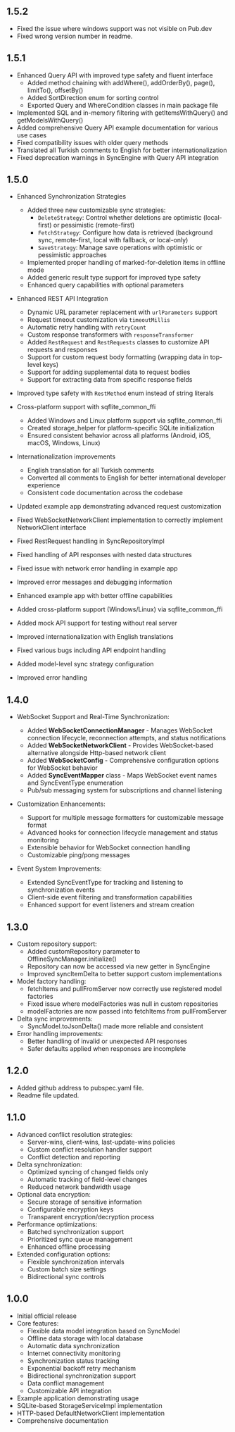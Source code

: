 ## 1.5.2
- Fixed the issue where windows support was not visible on Pub.dev
- Fixed wrong version number in readme.

## 1.5.1

- Enhanced Query API with improved type safety and fluent interface
  - Added method chaining with addWhere(), addOrderBy(), page(), limitTo(), offsetBy()
  - Added SortDirection enum for sorting control
  - Exported Query and WhereCondition classes in main package file
- Implemented SQL and in-memory filtering with getItemsWithQuery() and getModelsWithQuery()
- Added comprehensive Query API example documentation for various use cases
- Fixed compatibility issues with older query methods
- Translated all Turkish comments to English for better internationalization
- Fixed deprecation warnings in SyncEngine with Query API integration

## 1.5.0

- Enhanced Synchronization Strategies
  - Added three new customizable sync strategies:
    - `DeleteStrategy`: Control whether deletions are optimistic (local-first) or pessimistic (remote-first)
    - `FetchStrategy`: Configure how data is retrieved (background sync, remote-first, local with fallback, or local-only)
    - `SaveStrategy`: Manage save operations with optimistic or pessimistic approaches
  - Implemented proper handling of marked-for-deletion items in offline mode
  - Added generic result type support for improved type safety
  - Enhanced query capabilities with optional parameters
- Enhanced REST API Integration
  - Dynamic URL parameter replacement with `urlParameters` support
  - Request timeout customization via `timeoutMillis`
  - Automatic retry handling with `retryCount`
  - Custom response transformers with `responseTransformer`
  - Added `RestRequest` and `RestRequests` classes to customize API requests and responses
  - Support for custom request body formatting (wrapping data in top-level keys)
  - Support for adding supplemental data to request bodies
  - Support for extracting data from specific response fields
- Improved type safety with `RestMethod` enum instead of string literals
- Cross-platform support with sqflite_common_ffi
  - Added Windows and Linux platform support via sqflite_common_ffi
  - Created storage_helper for platform-specific SQLite initialization
  - Ensured consistent behavior across all platforms (Android, iOS, macOS, Windows, Linux)
- Internationalization improvements
  - English translation for all Turkish comments
  - Converted all comments to English for better international developer experience
  - Consistent code documentation across the codebase
- Updated example app demonstrating advanced request customization

- Fixed WebSocketNetworkClient implementation to correctly implement NetworkClient interface
- Fixed RestRequest handling in SyncRepositoryImpl
- Fixed handling of API responses with nested data structures
- Fixed issue with network error handling in example app
- Improved error messages and debugging information
- Enhanced example app with better offline capabilities

- Added cross-platform support (Windows/Linux) via sqflite_common_ffi
- Added mock API support for testing without real server
- Improved internationalization with English translations
- Fixed various bugs including API endpoint handling
- Added model-level sync strategy configuration
- Improved error handling

## 1.4.0

* WebSocket Support and Real-Time Synchronization:
  * Added **WebSocketConnectionManager** - Manages WebSocket connection lifecycle, reconnection attempts, and status notifications
  * Added **WebSocketNetworkClient** - Provides WebSocket-based alternative alongside Http-based network client
  * Added **WebSocketConfig** - Comprehensive configuration options for WebSocket behavior
  * Added **SyncEventMapper** class - Maps WebSocket event names and SyncEventType enumeration
  * Pub/sub messaging system for subscriptions and channel listening

* Customization Enhancements:
  * Support for multiple message formatters for customizable message format
  * Advanced hooks for connection lifecycle management and status monitoring
  * Extensible behavior for WebSocket connection handling
  * Customizable ping/pong messages

* Event System Improvements:
  * Extended SyncEventType for tracking and listening to synchronization events
  * Client-side event filtering and transformation capabilities
  * Enhanced support for event listeners and stream creation

## 1.3.0

* Custom repository support:
  * Added customRepository parameter to OfflineSyncManager.initialize()
  * Repository can now be accessed via new getter in SyncEngine
  * Improved syncItemDelta to better support custom implementations
* Model factory handling:
  * fetchItems and pullFromServer now correctly use registered model factories
  * Fixed issue where modelFactories was null in custom repositories
  * modelFactories are now passed into fetchItems from pullFromServer
* Delta sync improvements:
  * SyncModel.toJsonDelta() made more reliable and consistent
* Error handling improvements:
  * Better handling of invalid or unexpected API responses
  * Safer defaults applied when responses are incomplete

## 1.2.0

* Added github address to pubspec.yaml file.
* Readme file updated.

## 1.1.0

* Advanced conflict resolution strategies:
  * Server-wins, client-wins, last-update-wins policies
  * Custom conflict resolution handler support
  * Conflict detection and reporting
* Delta synchronization:
  * Optimized syncing of changed fields only
  * Automatic tracking of field-level changes
  * Reduced network bandwidth usage
* Optional data encryption:
  * Secure storage of sensitive information
  * Configurable encryption keys
  * Transparent encryption/decryption process
* Performance optimizations:
  * Batched synchronization support
  * Prioritized sync queue management
  * Enhanced offline processing
* Extended configuration options:
  * Flexible synchronization intervals
  * Custom batch size settings
  * Bidirectional sync controls

## 1.0.0

* Initial official release
* Core features:
  * Flexible data model integration based on SyncModel
  * Offline data storage with local database
  * Automatic data synchronization
  * Internet connectivity monitoring
  * Synchronization status tracking
  * Exponential backoff retry mechanism
  * Bidirectional synchronization support
  * Data conflict management
  * Customizable API integration
* Example application demonstrating usage
* SQLite-based StorageServiceImpl implementation
* HTTP-based DefaultNetworkClient implementation
* Comprehensive documentation